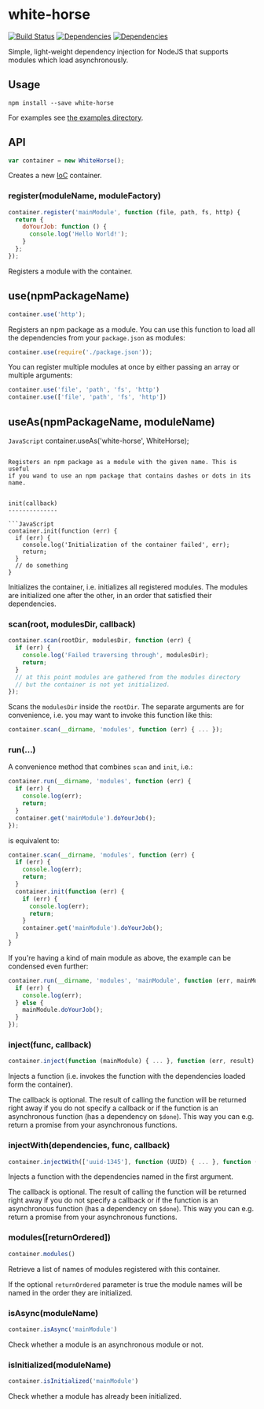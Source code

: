 white-horse
===========

[![Build Status](https://travis-ci.org/scravy/white-horse.svg?branch=master)](https://travis-ci.org/scravy/white-horse)
[![Dependencies](https://david-dm.org/scravy/white-horse.svg)](https://david-dm.org/scravy/white-horse#info=dependencies&view=table)
[![Dependencies](https://david-dm.org/scravy/white-horse/dev-status.svg)](https://david-dm.org/scravy/white-horse#info=devDependencies&view=table)

Simple, light-weight dependency injection for NodeJS that supports modules which load asynchronously.


Usage
-----

    npm install --save white-horse

For examples see [the examples directory](examples/).


API
---

```JavaScript
var container = new WhiteHorse();
```

Creates a new [IoC](https://en.wikipedia.org/wiki/Inversion_of_control)
container.


### register(moduleName, moduleFactory)

```JavaScript
container.register('mainModule', function (file, path, fs, http) {
  return {
    doYourJob: function () {
      console.log('Hello World!');
    }
  };
});
```

Registers a module with the container.


use(npmPackageName)
-------------------

```JavaScript
container.use('http');
```

Registers an npm package as a module. You can use this function to load
all the dependencies from your `package.json` as modules:

```JavaScript
container.use(require('./package.json'));
```

You can register multiple modules at once by either passing an array
or multiple arguments:

```JavaScript
container.use('file', 'path', 'fs', 'http')
container.use(['file', 'path', 'fs', 'http'])
```

useAs(npmPackageName, moduleName)
---------------------------------

```JavaScript```
container.useAs('white-horse', WhiteHorse);
```

Registers an npm package as a module with the given name. This is useful
if you wand to use an npm package that contains dashes or dots in its
name.


init(callback)
--------------

```JavaScript
container.init(function (err) {
  if (err) {
    console.log('Initialization of the container failed', err);
    return;
  }
  // do something
}
```

Initializes the container, i.e. initializes all registered modules.
The modules are initialized one after the other, in an order that
satisfied their dependencies.


### scan(root, modulesDir, callback)

```JavaScript
container.scan(rootDir, modulesDir, function (err) {
  if (err) {
    console.log('Failed traversing through', modulesDir);
    return;
  }
  // at this point modules are gathered from the modules directory
  // but the container is not yet initialized.
});
```

Scans the `modulesDir` inside the `rootDir`. The separate arguments are
for convenience, i.e. you may want to invoke this function like this:

```JavaScript
container.scan(__dirname, 'modules', function (err) { ... });
```

### run(...)

A convenience method that combines `scan` and `init`, i.e.:

```JavaScript
container.run(__dirname, 'modules', function (err) {
  if (err) {
    console.log(err);
    return;
  }
  container.get('mainModule').doYourJob();
});
```

is equivalent to:

```JavaScript
container.scan(__dirname, 'modules', function (err) {
  if (err) {
    console.log(err);
    return;
  }
  container.init(function (err) {
    if (err) {
      console.log(err);
      return;
    }
    container.get('mainModule').doYourJob();
  }
}
```

If you're having a kind of main module as above, the example
can be condensed even further:

```JavaScript
container.run(__dirname, 'modules', 'mainModule', function (err, mainModule) {
  if (err) {
    console.log(err);
  } else {
    mainModule.doYourJob();
  }
});
```


### inject(func, callback)

```JavaScript
container.inject(function (mainModule) { ... }, function (err, result) { ... })
```

Injects a function (i.e. invokes the function with the dependencies
loaded form the container).

The callback is optional. The result of calling the function will be
returned right away if you do not specify a callback or if the
function is an asynchronous function (has a dependency on `$done`).
This way you can e.g. return a promise from your asynchronous functions.


### injectWith(dependencies, func, callback)

```JavaScript
container.injectWith(['uuid-1345'], function (UUID) { ... }, function (err, result) { ... })
```

Injects a function with the dependencies named in the first argument.

The callback is optional. The result of calling the function will be
returned right away if you do not specify a callback or if the
function is an asynchronous function (has a dependency on `$done`).
This way you can e.g. return a promise from your asynchronous functions.


### modules([returnOrdered])

```JavaScript
container.modules()
```

Retrieve a list of names of modules registered with this container.

If the optional `returnOrdered` parameter is true the module names
will be named in the order they are initialized.


### isAsync(moduleName)

```JavaScript
container.isAsync('mainModule')
```

Check whether a module is an asynchronous module or not.


### isInitialized(moduleName)

```JavaScript
container.isInitialized('mainModule')
```

Check whether a module has already been initialized.
